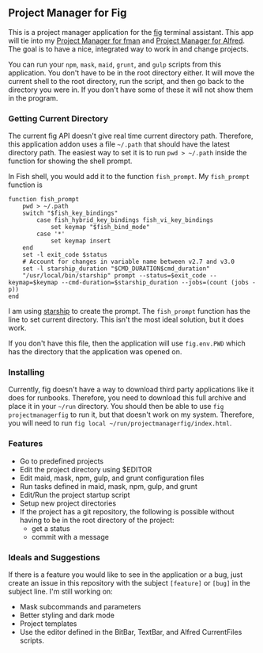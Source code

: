 ## Project Manager for Fig

This is a project manager application for the [fig](https://docs.withfig.com/) terminal 
assistant. This app will tie into my [Project Manager for fman](https://github.com/raguay/ProjectManager) 
and [Project Manager for Alfred](https://github.com/raguay/MyAlfred/blob/master/Alfred%204/Project%20Manager.alfredworkflow). 
The goal is to have a nice, integrated way to work in and change projects.

You can run your `npm`, `mask`, `maid`, `grunt`, and `gulp` scripts from this application. You don't have 
to be in the root directory either. It will move the current shell to the root directory, 
run the script, and then go back to the directory you were in. If you don't have some of these 
it will not show them in the program.

### Getting Current Directory

The current fig API doesn't give real time current directory path. Therefore, this application 
addon uses a file `~/.path` that should have the latest directory path. The easiest way to set 
it is to run `pwd > ~/.path` inside the function for showing the shell prompt.

In Fish shell, you would add it to the function `fish_prompt`. My `fish_prompt` function is 

```
function fish_prompt
    pwd > ~/.path
    switch "$fish_key_bindings"
        case fish_hybrid_key_bindings fish_vi_key_bindings
            set keymap "$fish_bind_mode"
        case '*'
            set keymap insert
    end
    set -l exit_code $status
    # Account for changes in variable name between v2.7 and v3.0
    set -l starship_duration "$CMD_DURATION$cmd_duration"
    "/usr/local/bin/starship" prompt --status=$exit_code --keymap=$keymap --cmd-duration=$starship_duration --jobs=(count (jobs -p))
end
```

I am using [starship](https://starship.rs/) to create the prompt. The `fish_prompt` function 
has the line to set current directory. This isn't the most ideal solution, but it does work. 

If you don't have this file, then the application will use `fig.env.PWD` which has the 
directory that the application was opened on.

### Installing

Currently, fig doesn't have a way to download third party applications like it does for 
runbooks. Therefore, you need to download this full archive and place it in your `~/run` 
directory. You should then be able to use `fig projectmanagerfig` to run it, but that doesn't 
work on my system. Therefore, you will need to run `fig local ~/run/projectmanagerfig/index.html`.

### Features

- Go to predefined projects
- Edit the project directory using $EDITOR
- Edit maid, mask, npm, gulp, and grunt configuration files
- Run tasks defined in maid, mask, npm, gulp, and grunt
- Edit/Run the project startup script
- Setup new project directories
- If the project has a git repository, the following is possible without having to be in the root directory of the project:
    - get a status
    - commit with a message

### Ideals and Suggestions

If there is a feature you would like to see in the application or a bug, just create an issue in this 
repository with the subject `[feature]` or `[bug]` in the subject line. I'm still working on:

- Mask subcommands and parameters
- Better styling and dark mode
- Project templates
- Use the editor defined in the BitBar, TextBar, and Alfred CurrentFiles scripts.

